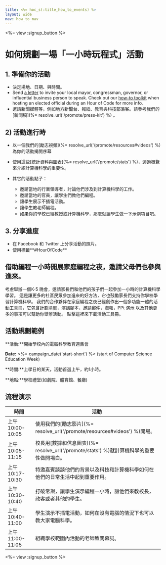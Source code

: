 ```yaml
---
title: <%= hoc_s(:title_how_to_events) %>
layout: wide
nav: how_to_nav
---
```

<%= view :signup_button %>

# 如何規劃一場「一小時玩程式」活動

## 1. 準備你的活動

- 決定場地、日期、與時間。
- Send [a letter](https://hourofcode.com/promote/resources#sample-emails) to invite your local mayor, congressman, governor, or influential business person to speak. Check out our [how-to toolkit](%=localized_file('/files/elected-official.pdf')%) when hosting an elected official during an Hour of Code for more info.
- 邀請新聞媒體等，例如地方新聞台、報紙、教育與科技部落客。請參考我們的 [新聞稿](%= resolve_url('/promote/press-kit') %) 。

## 2) 活動進行時

- 以一個我們的[勵志視頻](%= resolve_url('/promote/resources#videos') %)為你的活動揭開序幕
- 使用這些[統計資料與圖表](%= resolve_url('/promote/stats') %)，透過概覽來介紹計算機科學的重要性。   
      
    
- 其它的活動點子： 
    - 邀請當地的行業領導者，討論他們涉及到計算機科學的工作。
    - 邀請當地的官員，讓學生們教他們編程。
    - 讓學生展示不插電活動。
    - 讓學生教老師編程。
    - 如果你的學校已經教授或計算機科學，那麼就讓學生做一下示例項目吧。

## 3. 分享進度

- 在 Facebook 和 Twitter 上分享活動的照片。 
- 使用標籤**#HourOfCode**

## 借助編程一小時開展家庭編程之夜，邀請父母們也參與進來。

考慮舉辦一個K-5 晚會，邀請家長們和他們的孩子們一起參加一小時的計算機科學學習。 這是讓更多的社區民眾參加進來的好方法，它也鼓勵家長們支持你學校學習計算機科學。 我們的合作夥伴在家庭編程之夜已經創作出一個多功能一體的活動工具冊，它包含計劃清單，演講腳本，邀請郵件，海報，PPt 演示 以及其他更多的事項可以幫助你舉辦活動。 點擊這裡[](http://www.familycodenight.org/DownloadCodeDotOrg.html)來下載活動工具冊。

## 活動規劃範例

**活動:**開始學校內的電腦科學教育週集會

**Date:** <%= campaign_date('start-short') %> (start of Computer Science Education Week)

**時間:**上學日的某天，活動首選上午，約1小時。

**地點:**學校禮堂(如劇院、體育館、餐廳)   
  


## 流程演示

| 時間            | 活動                                                              |
| ------------- | --------------------------------------------------------------- |
| 上午10:00-10:05 | 使用我們的[勵志影片](%= resolve_url('/promote/resources#videos') %)開場。   |
| 上午10:05-11:15 | 校長用[數據和信息圖表](%= resolve_url('/promote/stats') %)就計算機科學的重要性做開場白。 |
| 上午10:17-10:30 | 特邀嘉賓談談他們的背景以及科技和計算機科學如何在他們的日常生活中起到重要作用。                         |
| 上午10:30-10:40 | 打破常規，讓學生演示編程一小時，讓他們來教校長，政客或者其他的學生。                              |
| 上午10:40-11:00 | 學生演示不插電活動，如何在沒有電腦的情況下也可以教大家電腦科學。                                |
| 上午11:00-11:05 | 組織學校範圍內活動的老師致閉幕詞。                                               |

<%= view :signup_button %>